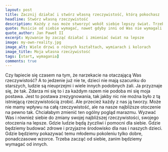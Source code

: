 ```yaml
---
layout: post
title: Zacznij działać i stwórz własną rzeczywistość, którą pokochasz
headline: Stwórz własną rzeczywistość
description: Każdy z nas może stworzyć wokół siebie lepszy świat. Trzeba tylko chcieć coś zmienić.
quote: Musicie od siebie wymagać, nawet gdyby inni od Was nie wymagali
quote_author: Jan Paweł II
excerpt: Wyzwanie by zacząć działać i zmieniać świat na lepsze
image: my-own-reality.jpg
image_alt: Wiele drzwi o różnych kształtach, wymiarach i kolorach
image_title: Moja własna rzeczywistość
tags: [start, wymagania]
comments: true
---
```


Czy łapiecie się czasem na tym, że narzekacie na otaczającą Was rzeczywistość?
A to jedzenie już nie te, dzieci nie mają szacunku do starszych,
ludzie są nieuprzejmi i wiele innych podobnych żali.
Ja przyznaje się, że tak.
Zdarza mi się to i za każdym razem nie podoba mi się moja postawa.
Jest to postawa zrezygnowania,
tak jakby nic nie można było z tą istniejącą rzeczywistością zrobić.
Ale przecież każdy z nas ją tworzy.
Może nie mamy wpływu na całą rzeczywistość,
ale na nasze najbliższe otoczenie na pewno tak.
Chciałabym zmienić ten ogólny pogląd marazmu.
Wyzwać Was i również siebie do zmiany swojej najbliższej rzeczywistości,
swojego otoczenia na lepsze.
Gdzie ludzie będą życzliwi i pomocni dla siebie.
Gdzie będziemy budować zdrowe i przyjazne środowisko dla nas i naszych dzieci.
Gdzie będziemy pokazywać temu młodemu pokoleniu tylko dobre,
ponadczasowe wzorce.
Trzeba zacząć od siebie, zanim będziemy wymagać od innych.
